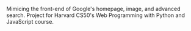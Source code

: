Mimicing the front-end of Google's homepage, image, and advanced search. Project for Harvard CS50's Web Programming with Python and JavaScript course.
